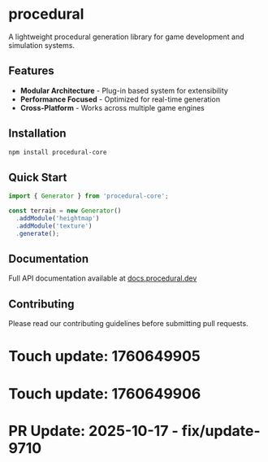 # procedural
A lightweight procedural generation library for game development and simulation systems.

## Features
- **Modular Architecture** - Plug-in based system for extensibility
- **Performance Focused** - Optimized for real-time generation
- **Cross-Platform** - Works across multiple game engines

## Installation
```bash
npm install procedural-core
```

## Quick Start
```javascript
import { Generator } from 'procedural-core';

const terrain = new Generator()
  .addModule('heightmap')
  .addModule('texture')
  .generate();
```

## Documentation
Full API documentation available at [docs.procedural.dev](https://docs.procedural.dev)

## Contributing
Please read our contributing guidelines before submitting pull requests.

# Touch update: 1760649905

# Touch update: 1760649906

# PR Update: 2025-10-17 - fix/update-9710
